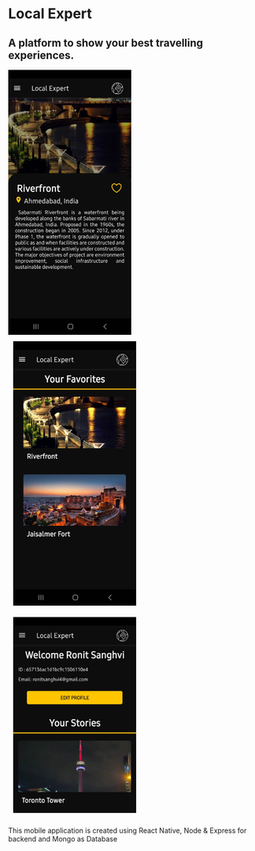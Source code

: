 # Local Expert
## A platform to show your best travelling experiences. 
<div>
<!--   <img width=300 src='https://github.com/RonitSanghvi/LocalExpert/blob/main/Screenshots/HomePage.jpg'/> -->
    <img width=250 src='https://github.com/RonitSanghvi/LocalExpert/blob/main/Screenshots/Details Page.jpg'/><img width=20/>
    <img width=250 style="padding: 10px;" src='https://github.com/RonitSanghvi/LocalExpert/blob/main/Screenshots/Favorites Page.jpg'/><img width=20/>
    <img width=250 style="padding: 10px;" src='https://github.com/RonitSanghvi/LocalExpert/blob/main/Screenshots/Profile Page.jpg'/>
</div>

This mobile application is created using React Native, Node & Express for backend and Mongo as Database
